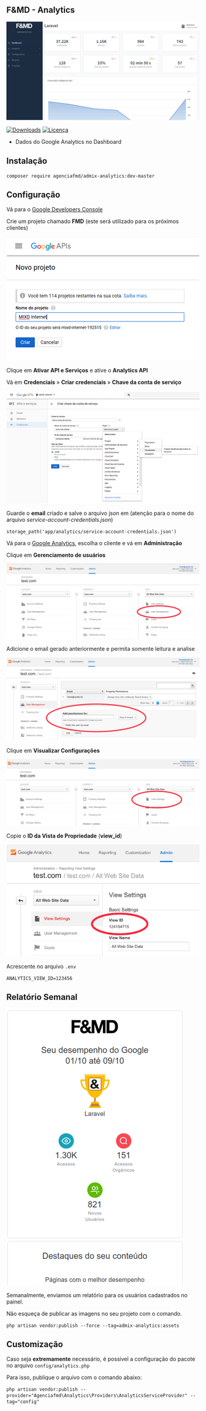 ## F&MD - Analytics

![Área Administrativa](https://github.com/agenciafmd/admix-analytics/raw/master/docs/screenshot.png "Área Administrativa")

[![Downloads](https://img.shields.io/packagist/dt/agenciafmd/admix-analytics.svg?style=flat-square)](https://packagist.org/packages/agenciafmd/admix-analytics)
[![Licença](https://img.shields.io/badge/license-MIT-brightgreen.svg?style=flat-square)](LICENSE.md)

- Dados do Google Analytics no Dashboard

## Instalação

```
composer require agenciafmd/admix-analytics:dev-master
```

## Configuração

Vá para o [Google Developers Console](https://console.developers.google.com/apis/dashboard)

Crie um projeto chamado **FMD** (este será utilizado para os próximos clientes)

![Criação do Projeto](https://github.com/agenciafmd/admix-analytics/raw/master/docs/criar-projeto.png "Criação do Projeto")

Clique em **Ativar API e Serviços** e ative o **Analytics API**

Vá em **Credenciais** » **Criar credenciais** » **Chave da conta de serviço**

![Criação da Chave de Acesso](https://github.com/agenciafmd/admix-analytics/raw/master/docs/chave-p12.png "Criação da Chave de Acesso")

Guarde o **email** criado e salve o arquivo json em (atenção para o nome do arquivo *service-account-credentials.json*)

```
storage_path('app/analytics/service-account-credentials.json')
```

Vá para o [Google Analytics](https://analytics.google.com/), escolha o cliente e vá em **Administração**

Clique em **Gerenciamento de usuários**

![Gerenciamento de Usuários](https://github.com/agenciafmd/admix-analytics/raw/master/docs/analytics01.png "Gerenciamento de Usuários")

Adicione o email gerado anteriormente e permita somente leitura e analise

![Acrescentar conta](https://github.com/agenciafmd/admix-analytics/raw/master/docs/analytics02.png "Acrescentar conta")

Clique em **Visualizar Configurações**

![Visualizar Configurações](https://github.com/agenciafmd/admix-analytics/raw/master/docs/analytics03.png "Visualizar Configurações")

Copie o **ID da Vista de Propriedade** (**view_id**)

![ID da Vista de Propriedade](https://github.com/agenciafmd/admix-analytics/raw/master/docs/analytics04.png "ID da Vista de Propriedade")

Acrescente no arquivo `.env`

```
ANALYTICS_VIEW_ID=123456
```

## Relatório Semanal

![Relatorio Semanal](https://github.com/agenciafmd/admix-analytics/raw/master/docs/relatorio.png "Relatório Semanal")

Semanalmente, enviamos um relatório para os usuários cadastrados no painel.

Não esqueça de publicar as imagens no seu projeto com o comando. 

```
php artisan vendor:publish --force --tag=admix-analytics:assets
```

## Customização

Caso seja **extremamente** necessário, é possivel a configuração do pacote no arquivo `config/analytics.php`

Para isso, publique o arquivo com o comando abaixo:

```
php artisan vendor:publish --provider="Agenciafmd\Analytics\Providers\AnalyticsServiceProvider" --tag="config"
```
